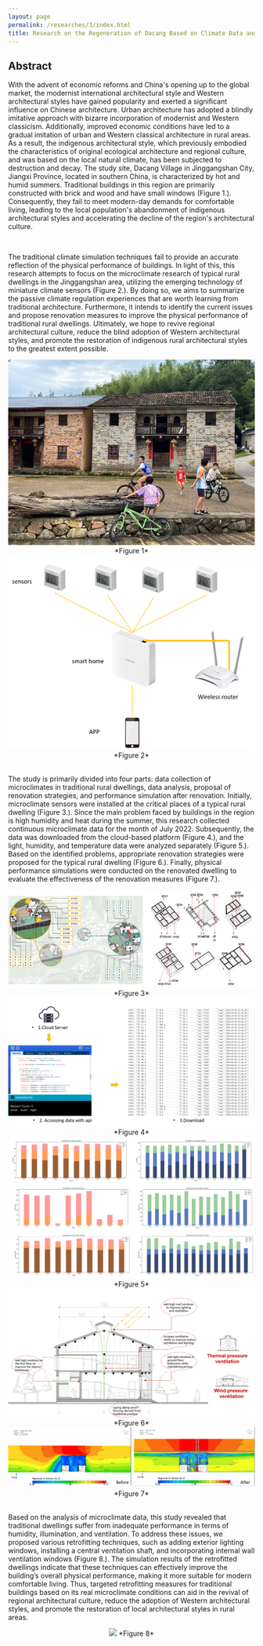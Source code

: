 ```yaml
---
layout: page
permalink: /researches/3/index.html
title: Research on the Regeneration of Dacang Based on Climate Data and Human Behavior
---
```


## Abstract

With the advent of economic reforms and China's opening up to the global market, the modernist international architectural style and Western architectural styles have gained popularity and exerted a significant influence on Chinese architecture. Urban architecture has adopted a blindly imitative approach with bizarre incorporation of modernist and Western classicism. Additionally, improved economic conditions have led to a gradual imitation of urban and Western classical architecture in rural areas. As a result, the indigenous architectural style, which previously embodied the characteristics of original ecological architecture and regional culture, and was based on the local natural climate, has been subjected to destruction and decay. The study site, Dacang Village in Jinggangshan City, Jiangxi Province, located in southern China, is characterized by hot and humid summers. Traditional buildings in this region are primarily constructed with brick and wood and have small windows (Figure 1.). Consequently, they fail to meet modern-day demands for comfortable living, leading to the local population's abandonment of indigenous architectural styles and accelerating the decline of the region's architectural culture. 

<br>

The traditional climate simulation techniques fail to provide an accurate reflection of the physical performance of buildings. In light of this, this research attempts to focus on the microclimate research of typical rural dwellings in the Jinggangshan area, utilizing the emerging technology of miniature climate sensors (Figure 2.). By doing so, we aims to summarize the passive climate regulation experiences that are worth learning from traditional architecture. Furthermore, it intends to identify the current issues and propose renovation measures to improve the physical performance of traditional rural dwellings. Ultimately, we hope to revive regional architectural culture, reduce the blind adoption of Western architectural styles, and promote the restoration of indigenous rural architectural styles to the greatest extent possible. 

<center>
<img src="/researches/3/c1.jpg">
*Figure 1*

<img src="/researches/3/c2.png">
*Figure 2*

</center>
<br>

The study is primarily divided into four parts: data collection of microclimates in traditional rural dwellings, data analysis, proposal of renovation strategies, and performance simulation after renovation. Initially, microclimate sensors were installed at the critical places of a typical rural dwelling (Figure 3.). Since the main problem faced by buildings in the region is high humidity and heat during the summer, this research collected continuous microclimate data for the month of July 2022. Subsequently, the data was downloaded from the cloud-based platform (Figure 4.), and the light, humidity, and temperature data were analyzed separately (Figure 5.). Based on the identified problems, appropriate renovation strategies were proposed for the typical rural dwelling (Figure 6.). Finally, physical performance simulations were conducted on the renovated dwelling to evaluate the effectiveness of the renovation measures (Figure 7.). 

<center>
<img src="/researches/3/c3.png">
*Figure 3*

<img src="/researches/3/c4.png">
*Figure 4*

<img src="/researches/3/c5.png">
*Figure 5*

<img src="/researches/3/c6.png">
*Figure 6*

<img src="/researches/3/c7.png">
*Figure 7*
</center>
<br>

Based on the analysis of microclimate data, this study revealed that traditional dwellings suffer from inadequate performance in terms of humidity, illumination, and ventilation. To address these issues, we proposed various retrofitting techniques, such as adding exterior lighting windows, installing a central ventilation shaft, and incorporating internal wall ventilation windows (Figure 8.). The simulation results of the retrofitted dwellings indicate that these techniques can effectively improve the building’s overall physical performance, making it more suitable for modern comfortable living. Thus, targeted retrofitting measures for traditional buildings based on its real microclimate conditions can aid in the revival of regional architectural culture, reduce the adoption of Western architectural styles, and promote the restoration of local architectural styles in rural areas. 

<center>
<img src="/researches/3/c8.png">
*Figure 8*

</center>
<br>

